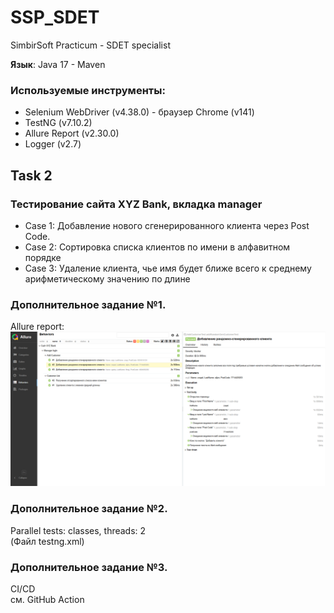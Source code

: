 # SSP_SDET
SimbirSoft Practicum - SDET specialist

**Язык**: Java 17 - Maven
### Используемые инструменты:
* Selenium WebDriver (v4.38.0) - браузер Chrome (v141)
* TestNG (v7.10.2)
* Allure Report (v2.30.0)
* Logger (v2.7)

## Task 2 
### Тестирование сайта XYZ Bank, вкладка manager
* Case 1: Добавление нового сгенерированного клиента через Post Code.
* Case 2: Сортировка списка клиентов по имени в алфавитном порядке
* Case 3: Удаление клиента, чье имя будет ближе всего к
среднему арифметическому значению по длине

### Дополнительное задание №1.
Allure report:
![img.png](img.png)

### Дополнительное задание №2.
Parallel tests: classes, threads: 2\
(Файл testng.xml)

### Дополнительное задание №3.
CI/CD\
см. GitHub Action